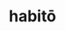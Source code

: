 ---
title: habitō
nmtitle: habito
meaning: to live
ch: 1
pos: verb
secondppstem: habit
nmsecondppstem: habit
infend: āre
nminfend: are
infhyph: -āre
nminfhyp: -are
conjugation: first
---